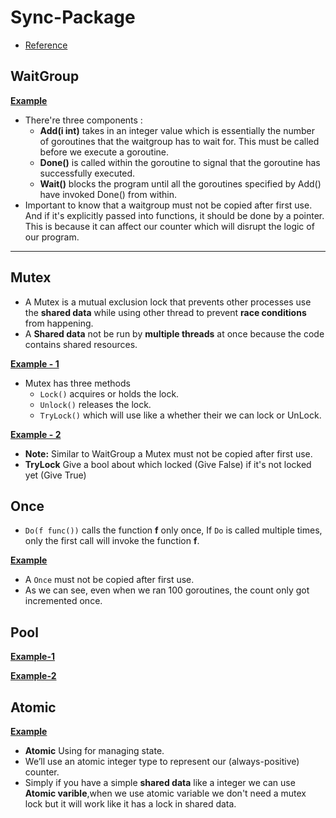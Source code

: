 # Sync-Package

- [Reference](https://dev.to/karanpratapsingh/go-course-sync-package-5c3m)


## WaitGroup

[**Example**](/sync/waitGroup.go)

- There're three components :
   - **Add(i int)** takes in an integer value which is essentially the number of goroutines that the waitgroup has to wait for. This must be called before we execute a goroutine.
   - **Done()** is called within the goroutine to signal that the goroutine has successfully executed.
   - **Wait()** blocks the program until all the goroutines specified by Add() have invoked Done() from within.
- Important to know that a waitgroup must not be copied after first use. And if it's explicitly passed into functions, it should be done by a pointer. This is because it can affect our counter which will disrupt the logic of our program.

---

## Mutex

- A Mutex is a mutual exclusion lock that prevents other processes use the **shared data** while using other thread to prevent **race conditions** from happening.
- A **Shared data** not be run by **multiple threads** at once because the code contains shared resources.

[**Example - 1**](/sync/Mutex.go)

- Mutex has three methods
    - `Lock()` acquires or holds the lock.
	- `Unlock()` releases the lock.
    - `TryLock()` which will use like a whether their we can lock or UnLock.

[**Example - 2**](/sync/MutexTryLock.go)

- **Note:** Similar to WaitGroup a Mutex must not be copied after first use.
- **TryLock** Give a bool about which locked (Give False) if it's not locked yet (Give True)

## Once

- `Do(f func())` calls the function **f** only once,
   If `Do` is called multiple times, only the first call will invoke the function **f**.

[**Example**](/sync/Once.go)

- A `Once` must not be copied after first use.
- As we can see, even when we ran 100 goroutines, the count only got incremented once.

## Pool

[**Example-1**](/sync/pool.go)

[**Example-2**](/sync/pool2.go)


## Atomic

[**Example**](/sync/atomic.go)

- **Atomic** Using for managing state.
- We’ll use an atomic integer type to represent our (always-positive) counter.
- Simply if you have a simple **shared data** like a integer we can use **Atomic varible**,when we use 
  atomic variable we don't need a mutex lock but it will work like it has a lock in shared data.
